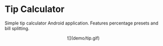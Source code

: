 # Tip Calculator
Simple tip calculator Android application. Features percentage presets and bill splitting.
<p align="center">
![](demo/tip.gif)
</p>

